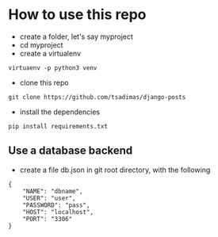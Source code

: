 # How to use this repo
* create a folder, let's say myproject
* cd myproject
* create a virtualenv
```
virtuaenv -p python3 venv
```
* clone this repo
```
git clone https://github.com/tsadimas/django-posts
```
* install the dependencies
```
pip install requirements.txt
```

## Use a database backend
* create a file db.json in git root directory, with the following 
```
{
    "NAME": "dbname",
    "USER": "user",
    "PASSWORD": "pass",
    "HOST": "localhost",   
    "PORT": "3306"
}
```

